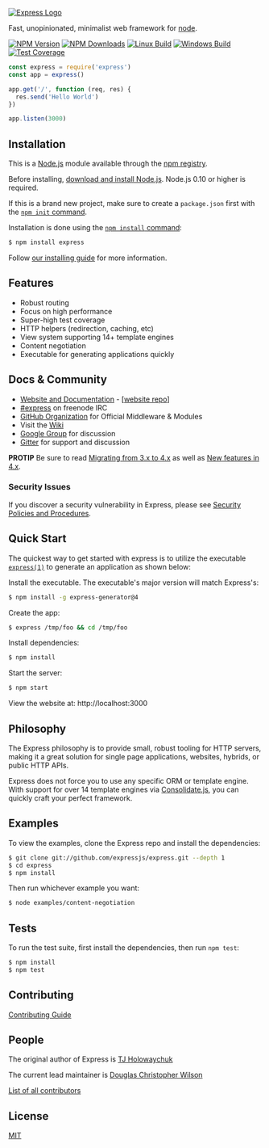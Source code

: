 [![Express Logo](https://i.cloudup.com/zfY6lL7eFa-3000x3000.png)](http://expressjs.com/)

Fast, unopinionated, minimalist web framework for [node](http://nodejs.org).

[![NPM Version][npm-image]][npm-url]
[![NPM Downloads][downloads-image]][downloads-url]
[![Linux Build][ci-image]][ci-url]
[![Windows Build][appveyor-image]][appveyor-url]
[![Test Coverage][coveralls-image]][coveralls-url]

```js
const express = require('express')
const app = express()

app.get('/', function (req, res) {
  res.send('Hello World')
})

app.listen(3000)
```

## Installation

This is a [Node.js](https://nodejs.org/en/) module available through the
[npm registry](https://www.npmjs.com/).

Before installing, [download and install Node.js](https://nodejs.org/en/download/). Node.js 0.10 or higher is required.

If this is a brand new project, make sure to create a `package.json` first with
the [`npm init` command](https://docs.npmjs.com/creating-a-package-json-file).

Installation is done using the
[`npm install` command](https://docs.npmjs.com/getting-started/installing-npm-packages-locally):

```bash
$ npm install express
```

Follow [our installing guide](http://expressjs.com/en/starter/installing.html)
for more information.

## Features

* Robust routing
* Focus on high performance
* Super-high test coverage
* HTTP helpers (redirection, caching, etc)
* View system supporting 14+ template engines
* Content negotiation
* Executable for generating applications quickly

## Docs & Community

* [Website and Documentation](http://expressjs.com/) - [[website repo](https://github.com/expressjs/expressjs.com)]
* [#express](https://webchat.freenode.net/?channels=express) on freenode IRC
* [GitHub Organization](https://github.com/expressjs) for Official Middleware & Modules
* Visit the [Wiki](https://github.com/expressjs/express/wiki)
* [Google Group](https://groups.google.com/group/express-js) for discussion
* [Gitter](https://gitter.im/expressjs/express) for support and discussion

**PROTIP** Be sure to
read [Migrating from 3.x to 4.x](https://github.com/expressjs/express/wiki/Migrating-from-3.x-to-4.x) as well
as [New features in 4.x](https://github.com/expressjs/express/wiki/New-features-in-4.x).

### Security Issues

If you discover a security vulnerability in Express, please see [Security Policies and Procedures](Security.md).

## Quick Start

The quickest way to get started with express is to utilize the
executable [`express(1)`](https://github.com/expressjs/generator) to generate an application as shown below:

Install the executable. The executable's major version will match Express's:

```bash
$ npm install -g express-generator@4
```

Create the app:

```bash
$ express /tmp/foo && cd /tmp/foo
```

Install dependencies:

```bash
$ npm install
```

Start the server:

```bash
$ npm start
```

View the website at: http://localhost:3000

## Philosophy

The Express philosophy is to provide small, robust tooling for HTTP servers, making it a great solution for single page
applications, websites, hybrids, or public HTTP APIs.

Express does not force you to use any specific ORM or template engine. With support for over 14 template engines
via [Consolidate.js](https://github.com/tj/consolidate.js), you can quickly craft your perfect framework.

## Examples

To view the examples, clone the Express repo and install the dependencies:

```bash
$ git clone git://github.com/expressjs/express.git --depth 1
$ cd express
$ npm install
```

Then run whichever example you want:

```bash
$ node examples/content-negotiation
```

## Tests

To run the test suite, first install the dependencies, then run `npm test`:

```bash
$ npm install
$ npm test
```

## Contributing

[Contributing Guide](Contributing.md)

## People

The original author of Express is [TJ Holowaychuk](https://github.com/tj)

The current lead maintainer is [Douglas Christopher Wilson](https://github.com/dougwilson)

[List of all contributors](https://github.com/expressjs/express/graphs/contributors)

## License

[MIT](LICENSE)

[ci-image]: https://img.shields.io/github/workflow/status/expressjs/express/ci/master.svg?label=linux

[ci-url]: https://github.com/expressjs/express/actions?query=workflow%3Aci

[npm-image]: https://img.shields.io/npm/v/express.svg

[npm-url]: https://npmjs.org/package/express

[downloads-image]: https://img.shields.io/npm/dm/express.svg

[downloads-url]: https://npmcharts.com/compare/express?minimal=true

[appveyor-image]: https://img.shields.io/appveyor/ci/dougwilson/express/master.svg?label=windows

[appveyor-url]: https://ci.appveyor.com/project/dougwilson/express

[coveralls-image]: https://img.shields.io/coveralls/expressjs/express/master.svg

[coveralls-url]: https://coveralls.io/r/expressjs/express?branch=master
